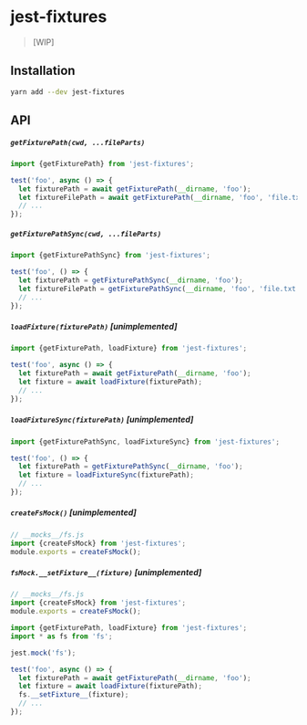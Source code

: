 # jest-fixtures

> [WIP]

## Installation

```sh
yarn add --dev jest-fixtures
```

## API

##### `getFixturePath(cwd, ...fileParts)`

```js
import {getFixturePath} from 'jest-fixtures';

test('foo', async () => {
  let fixturePath = await getFixturePath(__dirname, 'foo');
  let fixtureFilePath = await getFixturePath(__dirname, 'foo', 'file.txt');
  // ...
});
```

##### `getFixturePathSync(cwd, ...fileParts)`

```js
import {getFixturePathSync} from 'jest-fixtures';

test('foo', () => {
  let fixturePath = getFixturePathSync(__dirname, 'foo');
  let fixtureFilePath = getFixturePathSync(__dirname, 'foo', 'file.txt');
  // ...
});
```

##### `loadFixture(fixturePath)` _[unimplemented]_

```js
import {getFixturePath, loadFixture} from 'jest-fixtures';

test('foo', async () => {
  let fixturePath = await getFixturePath(__dirname, 'foo');
  let fixture = await loadFixture(fixturePath);
  // ...
});
```

##### `loadFixtureSync(fixturePath)` _[unimplemented]_

```js
import {getFixturePathSync, loadFixtureSync} from 'jest-fixtures';

test('foo', () => {
  let fixturePath = getFixturePathSync(__dirname, 'foo');
  let fixture = loadFixtureSync(fixturePath);
  // ...
});
```

##### `createFsMock()` _[unimplemented]_

```js
// __mocks__/fs.js
import {createFsMock} from 'jest-fixtures';
module.exports = createFsMock();
```

##### `fsMock.__setFixture__(fixture)` _[unimplemented]_

```js
// __mocks__/fs.js
import {createFsMock} from 'jest-fixtures';
module.exports = createFsMock();
```

```js
import {getFixturePath, loadFixture} from 'jest-fixtures';
import * as fs from 'fs';

jest.mock('fs');

test('foo', async () => {
  let fixturePath = await getFixturePath(__dirname, 'foo');
  let fixture = await loadFixture(fixturePath);
  fs.__setFixture__(fixture);
  // ...
});
```
